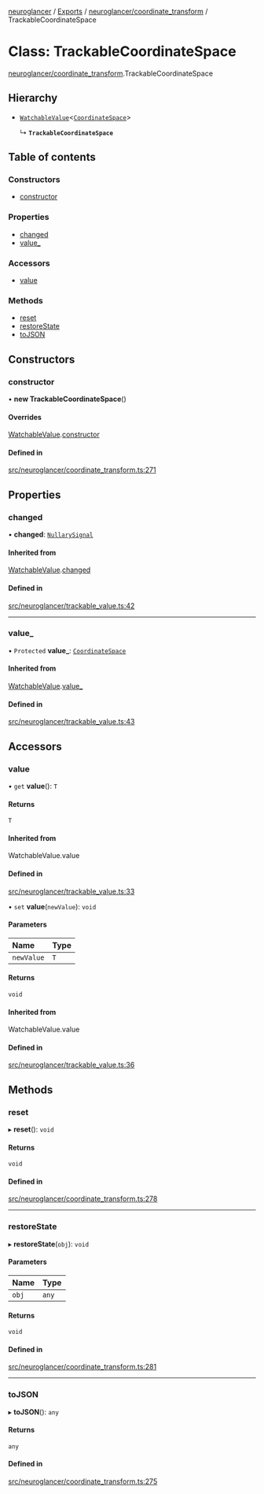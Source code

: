 [neuroglancer](../README.md) / [Exports](../modules.md) / [neuroglancer/coordinate\_transform](../modules/neuroglancer_coordinate_transform.md) / TrackableCoordinateSpace

# Class: TrackableCoordinateSpace

[neuroglancer/coordinate_transform](../modules/neuroglancer_coordinate_transform.md).TrackableCoordinateSpace

## Hierarchy

- [`WatchableValue`](neuroglancer_trackable_value.WatchableValue.md)<[`CoordinateSpace`](../interfaces/neuroglancer_coordinate_transform.CoordinateSpace.md)\>

  ↳ **`TrackableCoordinateSpace`**

## Table of contents

### Constructors

- [constructor](neuroglancer_coordinate_transform.TrackableCoordinateSpace.md#constructor)

### Properties

- [changed](neuroglancer_coordinate_transform.TrackableCoordinateSpace.md#changed)
- [value\_](neuroglancer_coordinate_transform.TrackableCoordinateSpace.md#value_)

### Accessors

- [value](neuroglancer_coordinate_transform.TrackableCoordinateSpace.md#value)

### Methods

- [reset](neuroglancer_coordinate_transform.TrackableCoordinateSpace.md#reset)
- [restoreState](neuroglancer_coordinate_transform.TrackableCoordinateSpace.md#restorestate)
- [toJSON](neuroglancer_coordinate_transform.TrackableCoordinateSpace.md#tojson)

## Constructors

### constructor

• **new TrackableCoordinateSpace**()

#### Overrides

[WatchableValue](neuroglancer_trackable_value.WatchableValue.md).[constructor](neuroglancer_trackable_value.WatchableValue.md#constructor)

#### Defined in

[src/neuroglancer/coordinate_transform.ts:271](https://github.com/ActiveBrainAtlas2/neuroglancer/blob/91617476/src/neuroglancer/coordinate_transform.ts#L271)

## Properties

### changed

• **changed**: [`NullarySignal`](neuroglancer_util_signal.NullarySignal.md)

#### Inherited from

[WatchableValue](neuroglancer_trackable_value.WatchableValue.md).[changed](neuroglancer_trackable_value.WatchableValue.md#changed)

#### Defined in

[src/neuroglancer/trackable_value.ts:42](https://github.com/ActiveBrainAtlas2/neuroglancer/blob/91617476/src/neuroglancer/trackable_value.ts#L42)

___

### value\_

• `Protected` **value\_**: [`CoordinateSpace`](../interfaces/neuroglancer_coordinate_transform.CoordinateSpace.md)

#### Inherited from

[WatchableValue](neuroglancer_trackable_value.WatchableValue.md).[value_](neuroglancer_trackable_value.WatchableValue.md#value_)

#### Defined in

[src/neuroglancer/trackable_value.ts:43](https://github.com/ActiveBrainAtlas2/neuroglancer/blob/91617476/src/neuroglancer/trackable_value.ts#L43)

## Accessors

### value

• `get` **value**(): `T`

#### Returns

`T`

#### Inherited from

WatchableValue.value

#### Defined in

[src/neuroglancer/trackable_value.ts:33](https://github.com/ActiveBrainAtlas2/neuroglancer/blob/91617476/src/neuroglancer/trackable_value.ts#L33)

• `set` **value**(`newValue`): `void`

#### Parameters

| Name | Type |
| :------ | :------ |
| `newValue` | `T` |

#### Returns

`void`

#### Inherited from

WatchableValue.value

#### Defined in

[src/neuroglancer/trackable_value.ts:36](https://github.com/ActiveBrainAtlas2/neuroglancer/blob/91617476/src/neuroglancer/trackable_value.ts#L36)

## Methods

### reset

▸ **reset**(): `void`

#### Returns

`void`

#### Defined in

[src/neuroglancer/coordinate_transform.ts:278](https://github.com/ActiveBrainAtlas2/neuroglancer/blob/91617476/src/neuroglancer/coordinate_transform.ts#L278)

___

### restoreState

▸ **restoreState**(`obj`): `void`

#### Parameters

| Name | Type |
| :------ | :------ |
| `obj` | `any` |

#### Returns

`void`

#### Defined in

[src/neuroglancer/coordinate_transform.ts:281](https://github.com/ActiveBrainAtlas2/neuroglancer/blob/91617476/src/neuroglancer/coordinate_transform.ts#L281)

___

### toJSON

▸ **toJSON**(): `any`

#### Returns

`any`

#### Defined in

[src/neuroglancer/coordinate_transform.ts:275](https://github.com/ActiveBrainAtlas2/neuroglancer/blob/91617476/src/neuroglancer/coordinate_transform.ts#L275)
